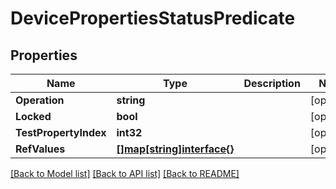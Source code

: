 # DevicePropertiesStatusPredicate

## Properties
Name | Type | Description | Notes
------------ | ------------- | ------------- | -------------
**Operation** | **string** |  | [optional] 
**Locked** | **bool** |  | [optional] 
**TestPropertyIndex** | **int32** |  | [optional] 
**RefValues** | [**[]map[string]interface{}**](map[string]interface{}.md) |  | [optional] 

[[Back to Model list]](../README.md#documentation-for-models) [[Back to API list]](../README.md#documentation-for-api-endpoints) [[Back to README]](../README.md)


